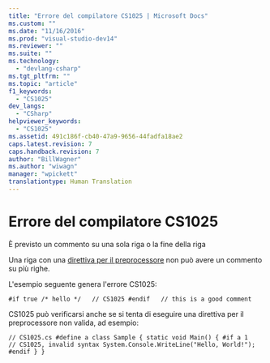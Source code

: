 ```yaml
---
title: "Errore del compilatore CS1025 | Microsoft Docs"
ms.custom: ""
ms.date: "11/16/2016"
ms.prod: "visual-studio-dev14"
ms.reviewer: ""
ms.suite: ""
ms.technology: 
  - "devlang-csharp"
ms.tgt_pltfrm: ""
ms.topic: "article"
f1_keywords: 
  - "CS1025"
dev_langs: 
  - "CSharp"
helpviewer_keywords: 
  - "CS1025"
ms.assetid: 491c186f-cb40-47a9-9656-44fadfa18ae2
caps.latest.revision: 7
caps.handback.revision: 7
author: "BillWagner"
ms.author: "wiwagn"
manager: "wpickett"
translationtype: Human Translation
---
```

# Errore del compilatore CS1025
È previsto un commento su una sola riga o la fine della riga  
  
 Una riga con una [direttiva per il preprocessore](../../csharp/language-reference/preprocessor-directives/index.md) non può avere un commento su più righe.  
  
 L'esempio seguente genera l'errore CS1025:  
  
```  
#if true /* hello */   // CS1025 #endif   // this is a good comment  
```  
  
 CS1025 può verificarsi anche se si tenta di eseguire una direttiva per il preprocessore non valida, ad esempio:  
  
```  
// CS1025.cs #define a class Sample { static void Main() { #if a 1   // CS1025, invalid syntax System.Console.WriteLine("Hello, World!"); #endif } }  
```